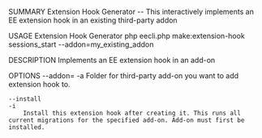 SUMMARY
    Extension Hook Generator -- This interactively implements an EE extension hook in an existing third-party addon

USAGE
    Extension Hook Generator php eecli.php make:extension-hook sessions_start --addon=my_existing_addon

DESCRIPTION
    Implements an EE extension hook in an add-on

OPTIONS
    --addon=<value>
    -a <value>
        Folder for third-party add-on you want to add extension hook to.

    --install
    -i
        Install this extension hook after creating it. This runs all current migrations for the specified add-on. Add-on must first be installed.

